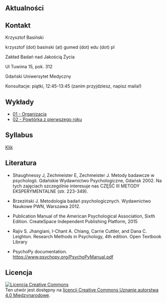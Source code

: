 ## Aktualności


## Kontakt

Krzysztof Basiński

krzysztof (dot) basinski (at) gumed (dot) edu (dot) pl

Zakład Badań nad Jakością Życia

Ul Tuwima 15, pok. 312

Gdański Uniwersytet Medyczny

Konsultacje: piątki, 12:45-13:45 (zanim przyjdziesz, napisz maila!)

## Wykłady

- [01 - Organizacja](w01.html)
- [02 - Powtórka z pierwszego roku](w02.html)

<!-- 

- [03 - Eksperymenty, wprowadzenie](w03.html)
- [04 - Plany proste](w04.html)
- [05 - Powtarzany pomiar](w05.html)
- [06 - Plany złożone](w06.html)
- [07 - Analiza planów złożonych](plany_zlozone/analiza.zip)
- [08 - RCT](w08.html)
- [09 - Quasi-eksperymenty](w09.html)
- [10 - Kryzys replikowalności i kulty cargo](replikowalnosc_cargo.pdf) 
- 
## Nagrania wykładów

- [Analiza planów złożonych](https://youtu.be/9OMrcudz9YM)

## Ćwiczenia

- [01 - organizacja i projekty](c01.html)
- [Przykładowy eksperyment do analizy (2021-22)](analiza_psychopy/analiza_psychopy.zip)
- [Przykładowy eksperyment do analizy (2022-23)](analiza_psychopy_2022/analiza_psychopy_2022.zip)
- [Kryteria oceny projektów](kryteria_oceny_projektow)
- [Standardy APA-PL](Standardy%20APA-PL.pdf) 


## Zadania domowe


### Zadanie na 11.10

* Zainstaluj PsychoPy
* Zobacz [Jason Ozubko - Getting Started with PsychoPy, Part 1](https://www.youtube.com/watch?v=GSv60zgQlB8&list=PL6PJquR5BWXllUt585cRJWcRTly55iXTm)

### Zadanie na 18.10

* W 2-3 osobowych grupach "projektowych" 
* Postawcie (dowolne) pytanie badawcze
* Zróbcie (ekspresowy) przegląd literatury
* Znajdźcie co najmniej trzy artykuły (co najmniej dwa po angielsku, co najmniej jeden przeglądowy)
* Zaprezentujcie, co jest w tych artykułach
* Zróbcie podsumowanie i spróbujcie odpowiedzieć na pytanie badawcze 




# Organizacja

- Wykłady w piątki, 8:45 - 10:15, cały semestr, Tuwima 202.
- Ćwiczenia w poniedziałki 7 i 14.10, 13.00 - 15.15 w CMN 1/D/16 
- Laboratoria  w pozostałe poniedziałki do końca semestru w CMN 2/D/04-A
  - gr. A  13.00 - 14.30 
  - gr. B  14.45 - 16.15 

-->


## Syllabus

[Klik](syllabus.pdf)

## Literatura

- Shaughnessy J, Zechmeister E, Zechmeister J. Metody badawcze w psychologii. Gdańskie Wydawnictwo Psychologiczne, Gdańsk 2002. Na tych zajęciach szczególnie interesuje nas CZĘŚĆ III METODY EKSPERYMENTALNE (str. 223-349).

- Brzeziński J. Metodologia badań psychologicznych. Wydawnictwo Naukowe PWN, Warszawa 2012.

- Publication Manual of the American Psychological Association, Sixth Edition. CreateSpace Independent Publishing Platform, 2015

- Rajiv S. Jhangiani, I-Chant A. Chiang, Carrie Cuttler, and Dana C. Leighton. Research Methods in Psychology, 4th edition. Open Textbook Library

- PsychoPy documentation. https://www.psychopy.org/PsychoPyManual.pdf


## Licencja

<a rel="license" href="http://creativecommons.org/licenses/by/4.0/"><img alt="Licencja Creative Commons" style="border-width:0" src="https://i.creativecommons.org/l/by/4.0/88x31.png" /></a><br />Ten utwór jest dostępny na <a rel="license" href="http://creativecommons.org/licenses/by/4.0/">licencji Creative Commons Uznanie autorstwa 4.0 Międzynarodowe</a>.